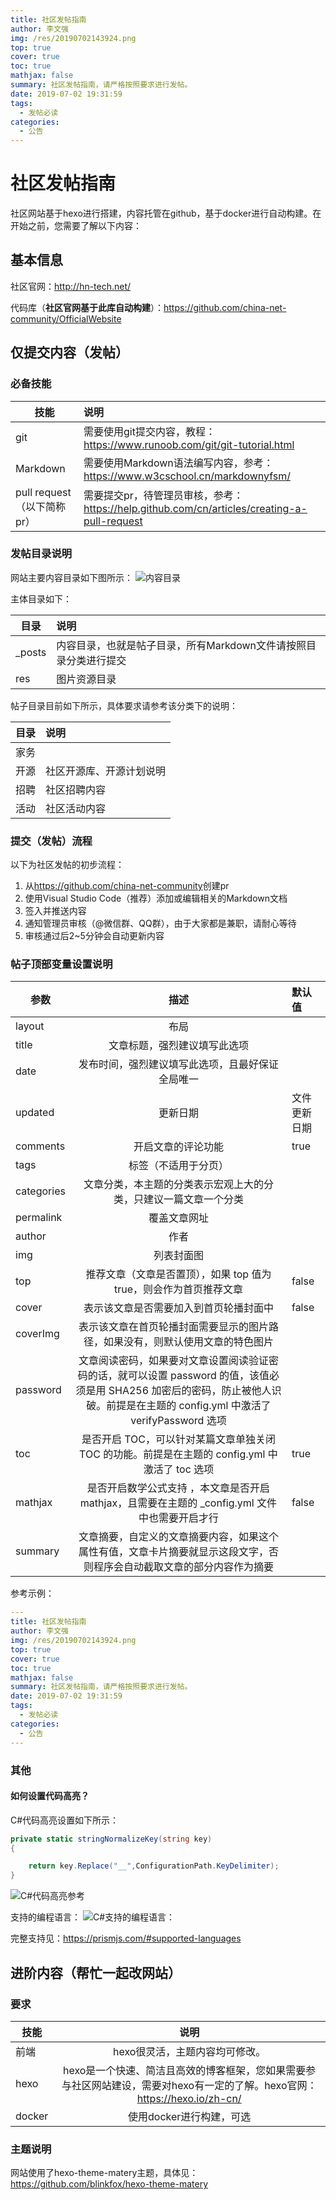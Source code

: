 ```yaml
---
title: 社区发帖指南
author: 李文强
img: /res/20190702143924.png
top: true
cover: true
toc: true
mathjax: false
summary: 社区发帖指南，请严格按照要求进行发帖。
date: 2019-07-02 19:31:59
tags:
  - 发帖必读
categories:
  - 公告
---
```


# 社区发帖指南

社区网站基于hexo进行搭建，内容托管在github，基于docker进行自动构建。在开始之前，您需要了解以下内容：

## 基本信息

社区官网：<http://hn-tech.net/>

代码库（**社区官网基于此库自动构建**）：<https://github.com/china-net-community/OfficialWebsite>

## 仅提交内容（发帖）

### 必备技能

技能|说明
---|:--
git|需要使用git提交内容，教程：<https://www.runoob.com/git/git-tutorial.html>
Markdown|需要使用Markdown语法编写内容，参考：<https://www.w3cschool.cn/markdownyfsm/>
pull request（以下简称pr）|需要提交pr，待管理员审核，参考：<https://help.github.com/cn/articles/creating-a-pull-request>

### 发帖目录说明

网站主要内容目录如下图所示：
![内容目录](/res/目录.png)

主体目录如下：

目录|说明
---|:--
_posts|内容目录，也就是帖子目录，所有Markdown文件请按照目录分类进行提交
res|图片资源目录

帖子目录目前如下所示，具体要求请参考该分类下的说明：

目录|说明
---|:--
家务|
开源|社区开源库、开源计划说明
招聘|社区招聘内容
活动|社区活动内容

### 提交（发帖）流程

以下为社区发帖的初步流程：

1. 从<https://github.com/china-net-community>创建pr
2. 使用Visual Studio Code（推荐）添加或编辑相关的Markdown文档
3. 签入并推送内容
4. 通知管理员审核（@微信群、QQ群），由于大家都是兼职，请耐心等待
5. 审核通过后2~5分钟会自动更新内容

### 帖子顶部变量设置说明

参数|描述|默认值
---|:--:|:--
layout|	布局|
title	|文章标题，强烈建议填写此选项|
date	|发布时间，强烈建议填写此选项，且最好保证全局唯一	|
updated	|更新日期	|文件更新日期
comments	|开启文章的评论功能	|true
tags|	标签（不适用于分页）|
categories|	文章分类，本主题的分类表示宏观上大的分类，只建议一篇文章一个分类|
permalink	|覆盖文章网址|
author	|作者|
img | 列表封面图|
top| 推荐文章（文章是否置顶），如果 top 值为 true，则会作为首页推荐文章|false
cover| 表示该文章是否需要加入到首页轮播封面中 |false
coverImg | 表示该文章在首页轮播封面需要显示的图片路径，如果没有，则默认使用文章的特色图片|
password | 文章阅读密码，如果要对文章设置阅读验证密码的话，就可以设置 password 的值，该值必须是用 SHA256 加密后的密码，防止被他人识破。前提是在主题的 config.yml 中激活了 verifyPassword 选项 |
toc	| 是否开启 TOC，可以针对某篇文章单独关闭 TOC 的功能。前提是在主题的 config.yml 中激活了 toc 选项 | true
mathjax |是否开启数学公式支持 ，本文章是否开启 mathjax，且需要在主题的 _config.yml 文件中也需要开启才行 | false
summary | 文章摘要，自定义的文章摘要内容，如果这个属性有值，文章卡片摘要就显示这段文字，否则程序会自动截取文章的部分内容作为摘要 |

参考示例：

```yml
---
title: 社区发帖指南
author: 李文强
img: /res/20190702143924.png
top: true
cover: true
toc: true
mathjax: false
summary: 社区发帖指南，请严格按照要求进行发帖。
date: 2019-07-02 19:31:59
tags:
  - 发帖必读
categories:
  - 公告
---
```

### 其他

#### 如何设置代码高亮？

C#代码高亮设置如下所示：

```csharp
private static stringNormalizeKey(string key)
{

    return key.Replace("__",ConfigurationPath.KeyDelimiter);
}
```

![C#代码高亮参考](/res/20190702162422.png)

支持的编程语言：
![C#支持的编程语言：](/res/20190702143924.png)

完整支持见：<https://prismjs.com/#supported-languages>

## 进阶内容（帮忙一起改网站）

### 要求

技能|说明|
---|:--:|
前端|hexo很灵活，主题内容均可修改。
hexo|hexo是一个快速、简洁且高效的博客框架，您如果需要参与社区网站建设，需要对hexo有一定的了解。hexo官网：<https://hexo.io/zh-cn/>
docker|使用docker进行构建，可选

### 主题说明

网站使用了hexo-theme-matery主题，具体见：
<https://github.com/blinkfox/hexo-theme-matery>